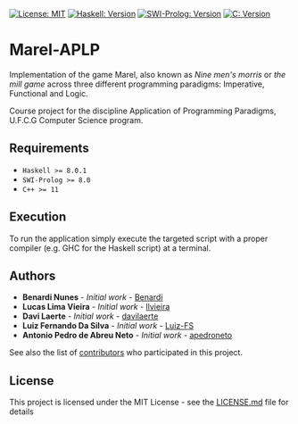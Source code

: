 [![License: MIT](https://img.shields.io/badge/License-MIT-yellow.svg)](https://opensource.org/licenses/MIT)
[![Haskell: Version](https://img.shields.io/badge/Haskell-%3E%3D%208.0.1-green.svg)](https://www.haskell.org/)
[![SWI-Prolog: Version](https://img.shields.io/badge/SWI--Prolog-%3E%3D%208.0%20-purple.svg)](http://www.swi-prolog.org/)
[![C: Version](https://img.shields.io/badge/C++-%3E%3D11-orange.svg)](https://en.wikipedia.org/wiki/C_(programming_language))

# Marel-APLP
Implementation of the game Marel, also known as *Nine men's morris* or *the mill game* across three different programming paradigms: Imperative, Functional and Logic.

Course project for the discipline Application of Programming Paradigms, U.F.C.G Computer Science program.

## Requirements

* `Haskell >= 8.0.1`
* `SWI-Prolog >= 8.0`
* `C++ >= 11`

## Execution

To run the application simply execute the targeted script with a proper compiler (e.g. GHC for the  Haskell script) at a terminal.

## Authors

* **Benardi Nunes** - *Initial work* - [Benardi](https://github.com/Benardi)
* **Lucas Lima Vieira** - *Initial work* - [llvieira](https://github.com/llvieira)
* **Davi Laerte** - *Initial work* - [davilaerte](https://github.com/davilaerte)
* **Luiz Fernando Da Silva** - *Initial work* - [Luiz-FS](https://github.com/Luiz-FS)
* **Antonio Pedro de Abreu Neto** - *Initial work* - [apedroneto](https://github.com/apedroneto)


See also the list of [contributors](https://github.com/Benardi/Marel-APLP/contributors) who participated in this project.

## License

This project is licensed under the MIT License - see the [LICENSE.md](LICENSE.md) file for details
